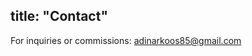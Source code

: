 title: "Contact"
---
For inquiries or commissions: [adinarkoos85@gmail.com](mailto:adinarkoos85@gmail.com)
